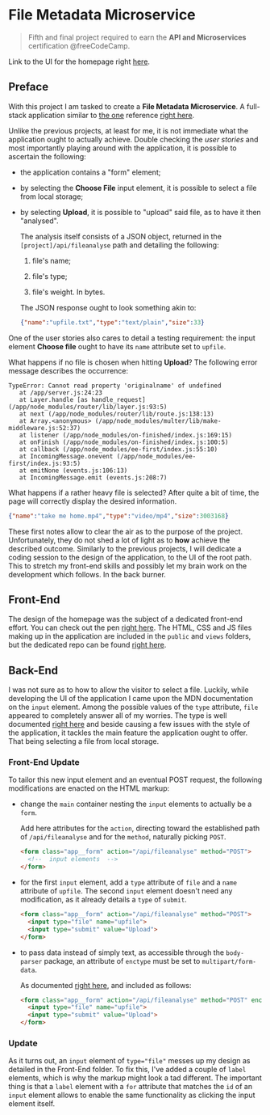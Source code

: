 # File Metadata Microservice

> Fifth and final project required to earn the **API and Microservices** certification @freeCodeCamp.

Link to the UI for the homepage right [here](https://codepen.io/borntofrappe/full/mzqzLa).

<!-- Link to the working project right [here](). -->

## Preface

With this project I am tasked to create a **File Metadata Microservice**. A full-stack application similar to [the one](https://purple-paladin.glitch.me/) reference [right here](https://learn.freecodecamp.org/apis-and-microservices/apis-and-microservices-projects/file-metadata-microservice).

Unlike the previous projects, at least for me, it is not immediate what the application ought to actually achieve. Double checking the _user stories_ and most importantly playing around with the application, it is possible to ascertain the following:

- the application contains a "form" element;

- by selecting the **Choose File** input element, it is possible to select a file from local storage;

- by selecting **Upload**, it is possible to "upload" said file, as to have it then "analysed".

  The analysis itself consists of a JSON object, returned in the `[project]/api/fileanalyse` path and detailing the following:

  1. file's name;

  1. file's type;

  1. file's weight. In bytes.

  The JSON response ought to look something akin to:

  ```JSON
  {"name":"upfile.txt","type":"text/plain","size":33}
  ```

One of the user stories also cares to detail a testing requirement: the input element **Choose file** ought to have its `name` attribute set to `upfile`.

What happens if no file is chosen when hitting **Upload**? The following error message describes the occurrence:

```code
TypeError: Cannot read property 'originalname' of undefined
   at /app/server.js:24:23
   at Layer.handle [as handle_request] (/app/node_modules/router/lib/layer.js:93:5)
   at next (/app/node_modules/router/lib/route.js:138:13)
   at Array.<anonymous> (/app/node_modules/multer/lib/make-middleware.js:52:37)
   at listener (/app/node_modules/on-finished/index.js:169:15)
   at onFinish (/app/node_modules/on-finished/index.js:100:5)
   at callback (/app/node_modules/ee-first/index.js:55:10)
   at IncomingMessage.onevent (/app/node_modules/ee-first/index.js:93:5)
   at emitNone (events.js:106:13)
   at IncomingMessage.emit (events.js:208:7)
```

What happens if a rather heavy file is selected? After quite a bit of time, the page will correctly display the desired information.

```JSON
{"name":"take me home.mp4","type":"video/mp4","size":3003168}
```

These first notes allow to clear the air as to the purpose of the project. Unfortunately, they do not shed a lot of light as to **how** achieve the described outcome. Similarly to the previous projects, I will dedicate a coding session to the design of the application, to the UI of the root path. This to stretch my front-end skills and possibly let my brain work on the development which follows. In the back burner.

## Front-End

The design of the homepage was the subject of a dedicated front-end effort. You can check out the pen [right here](https://codepen.io/borntofrappe/full/mzqzLa). The HTML, CSS and JS files making up in the application are included in the `public` and `views` folders, but the dedicated repo can be found [right here](https://github.com/borntofrappe/Practice-Front-End-Web-Development/tree/master/Front-End%20File%20Metadata).

## Back-End

I was not sure as to how to allow the visitor to select a file. Luckily, while developing the UI of the application I came upon the MDN documentation on the `input` element. Among the possible values of the `type` attribute, `file` appeared to completely answer all of my worries. The type is well documented [right here](https://developer.mozilla.org/en-US/docs/Web/HTML/Element/input/file) and beside causing a few issues with the style of the application, it tackles the main feature the application ought to offer. That being selecting a file from local storage.

### Front-End Update

To tailor this new input element and an eventual POST request, the following modifications are enacted on the HTML markup:

- change the `main` container nesting the `input` elements to actually be a `form`.

  Add here attributes for the `action`, directing toward the established path of `/api/fileanalyse` and for the `method`, naturally picking `POST`.

  ```HTML
  <form class="app__form" action="/api/fileanalyse" method="POST">
    <!--  input elements  -->
  </form>
  ```

- for the first `input` element, add a `type` attribute of `file` and a `name` attribute of `upfile`. The second `input` element doesn't need any modification, as it already details a `type` of `submit`.

  ```HTML
  <form class="app__form" action="/api/fileanalyse" method="POST">
    <input type="file" name="upfile">
    <input type="submit" value="Upload">
  </form>
  ```

- to pass data instead of simply text, as accessible through the `body-parser` package, an attribute of `enctype` must be set to `multipart/form-data`.

  As documented [right here](https://developer.mozilla.org/en-US/docs/Web/HTML/Element/form#attr-enctype), and included as follows:

  ```HTML
  <form class="app__form" action="/api/fileanalyse" method="POST" enctype="multipart/form-data">
    <input type="file" name="upfile">
    <input type="submit" value="Upload">
  </form>
  ```

### Update

As it turns out, an `input` element of `type="file"` messes up my design as detailed in the Front-End folder. To fix this, I've added a couple of `label` elements, which is why the markup might look a tad different. The important thing is that a `label` element with a `for` attribute that matches the `id` of an `input` element allows to enable the same functionality as clicking the input element itself.
